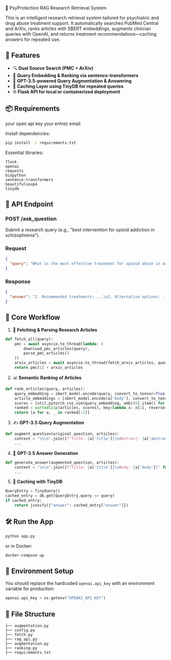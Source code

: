 🧠 PsyProtection RAG Research Retrieval System

This is an intelligent research retrieval system tailored for psychiatric and drug abuse treatment support. It automatically searches PubMed Central and ArXiv, ranks articles with SBERT embeddings, augments clinician queries with OpenAI, and returns treatment recommendations—caching answers for repeated use.

## 🚀 Features

- 🔍 **Dual Source Search (PMC + ArXiv)**
- 🧠 **Query Embedding & Ranking via sentence-transformers**
- 🤖 **GPT-3.5-powered Query Augmentation & Answering**
- 💾 **Caching Layer using TinyDB for repeated queries**
- 🌐 **Flask API for local or containerized deployment**

## 📦 Requirements
your open api key
your entrez email

Install dependencies:

```bash
pip install -r requirements.txt
```

Essential libraries:

```text
flask
openai
requests
biopython
sentence-transformers
beautifulsoup4
tinydb
```

## 🧪 API Endpoint

### POST /ask_question

Submit a research query (e.g., "best intervention for opioid addiction in schizophrenia").

### Request

```json
{
  "query": "What is the most effective treatment for opioid abuse in adolescents with bipolar disorder?"
}
```

### Response

```json
{
  "answer": "1. Recommended treatments: ...\n2. Alternative options: ...\n3. Special considerations: ..."
}
```

## 🧬 Core Workflow

1. 🧲 **Fetching & Parsing Research Articles**

```python
def fetch_all(query):
    pmc = await asyncio.to_thread(lambda: (
        download_pmc_articles(query),
        parse_pmc_articles()
    ))
    arxiv_articles = await asyncio.to_thread(fetch_arxiv_articles, query)
    return pmc[1] + arxiv_articles
```

2. 📊 **Semantic Ranking of Articles**

```python
def rank_articles(query, articles):
    query_embedding = sbert_model.encode(query, convert_to_tensor=True)
    article_embeddings = [sbert_model.encode(a["body"], convert_to_tensor=True) for a in articles]
    scores = [util.pytorch_cos_sim(query_embedding, emb)[0].item() for emb in article_embeddings]
    ranked = sorted(zip(articles, scores), key=lambda x: x[1], reverse=True)
    return [a for a, _ in ranked[:2]]
```

3. ✍️ **GPT-3.5 Query Augmentation**

```python
def augment_question(original_question, articles):
    context = "\n\n".join([f"Title: {a['title']}\nAbstract: {a['abstract']}" for a in articles])
    ...
```

4. 📜 **GPT-3.5 Answer Generation**

```python
def generate_answer(augmented_question, articles):
    context = "\n\n".join([f"Title: {a['title']}\nBody: {a['body']}" for a in articles])
    ...
```

5. 💾 **Caching with TinyDB**

```python
QueryEntry = TinyQuery()
cached_entry = db.get(QueryEntry.query == query)
if cached_entry:
    return jsonify({"answer": cached_entry["answer"]})
```

## 🛠️ Run the App

```bash
python app.py
```

or in Docker:

```bash
docker-compose up
```

## 🔐 Environment Setup

You should replace the hardcoded `openai.api_key` with an environment variable for production:

```python
openai.api_key = os.getenv("OPENAI_API_KEY")
```

## 📁 File Structure

```plaintext
├── augmentation.py
├── config.py
├── fetch.py
├── rag_api.py
├── augmentation.py
├── ranking.py
├── requirements.txt
```
